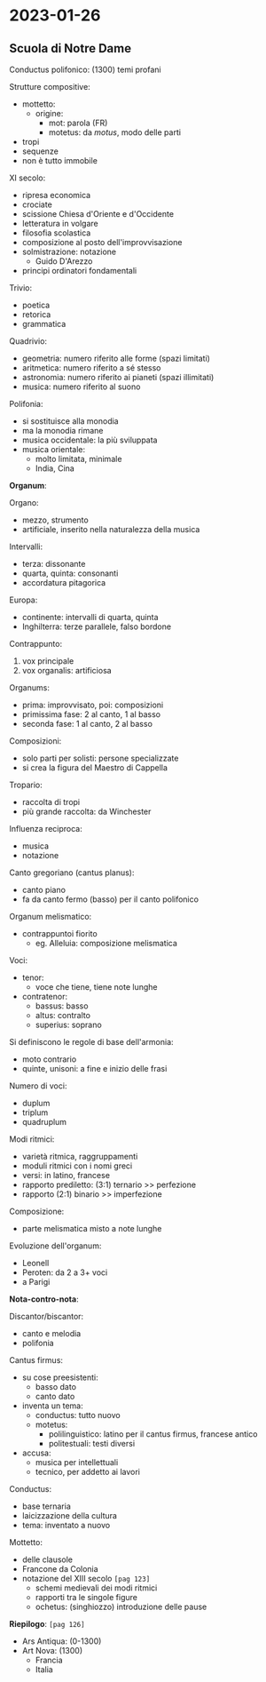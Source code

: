 # 2023-01-26

## Scuola di Notre Dame

Conductus polifonico: (1300) temi profani

Strutture compositive:
- mottetto:
    + origine:
        - mot: parola (FR)
        - motetus: da _motus_, modo delle parti
- tropi
- sequenze
- non è tutto immobile

XI secolo:
- ripresa economica
- crociate
- scissione Chiesa d'Oriente e d'Occidente
- letteratura in volgare
- filosofia scolastica
- composizione al posto dell'improvvisazione
- solmistrazione: notazione
    + Guido D'Arezzo
- principi ordinatori fondamentali

Trivio:
- poetica
- retorica
- grammatica

Quadrivio:
- geometria: numero riferito alle forme (spazi limitati)
- aritmetica: numero riferito a sé stesso
- astronomia: numero riferito ai pianeti (spazi illimitati)
- musica: numero riferito al suono

Polifonia:
- si sostituisce alla monodia
- ma la monodia rimane
- musica occidentale: la più sviluppata
- musica orientale:
    + molto limitata, minimale
    + India, Cina

**Organum**:

Organo:
- mezzo, strumento
- artificiale, inserito nella naturalezza della musica

Intervalli:
- terza: dissonante
- quarta, quinta: consonanti
- accordatura pitagorica

Europa:
- continente: intervalli di quarta, quinta
- Inghilterra: terze parallele, falso bordone

Contrappunto:
1. vox principale
2. vox organalis: artificiosa

Organums:
- prima: improvvisato, poi: composizioni
- primissima fase: 2 al canto, 1 al basso
- seconda fase: 1 al canto, 2 al basso

Composizioni:
- solo parti per solisti: persone specializzate
- si crea la figura del Maestro di Cappella

Tropario:
- raccolta di tropi
- più grande raccolta: da Winchester

Influenza reciproca:
- musica
- notazione

Canto gregoriano (cantus planus):
- canto piano
- fa da canto fermo (basso) per il canto polifonico

Organum melismatico:
- contrappuntoi fiorito
    + eg. Alleluia: composizione melismatica

Voci:
- tenor:
    + voce che tiene, tiene note lunghe
- contratenor:
    + bassus: basso
    + altus: contralto
    + superius: soprano

Si definiscono le regole di base dell'armonia:
- moto contrario
- quinte, unisoni: a fine e inizio delle frasi

Numero di voci:
- duplum
- triplum
- quadruplum

Modi ritmici:
- varietà ritmica, raggruppamenti
- moduli ritmici con i nomi greci
- versi: in latino, francese
- rapporto prediletto: (3:1) ternario >> perfezione
- rapporto (2:1) binario >> imperfezione

Composizione:
- parte melismatica misto a note lunghe

Evoluzione dell'organum:
- Leonell
- Peroten: da 2 a 3+ voci
- a Parigi

**Nota-contro-nota**:

Discantor/biscantor:
- canto e melodia
- polifonia

Cantus firmus:
- su cose preesistenti:
    + basso dato
    + canto dato
- inventa un tema:
    + conductus: tutto nuovo
    + motetus:
        - polilinguistico: latino per il cantus firmus, francese antico
        - politestuali: testi diversi
- accusa:
    + musica per intellettuali
    + tecnico, per addetto ai lavori

Conductus:
- base ternaria
- laicizzazione della cultura
- tema: inventato a nuovo

Mottetto:
- delle clausole
- Francone da Colonia
- notazione del XIII secolo `[pag 123]`
    + schemi medievali dei modi ritmici
    + rapporti tra le singole figure
    + ochetus: (singhiozzo) introduzione delle pause

**Riepilogo**: `[pag 126]`
- Ars Antiqua: (0-1300)
- Art Nova: (1300)
    + Francia
    + Italia